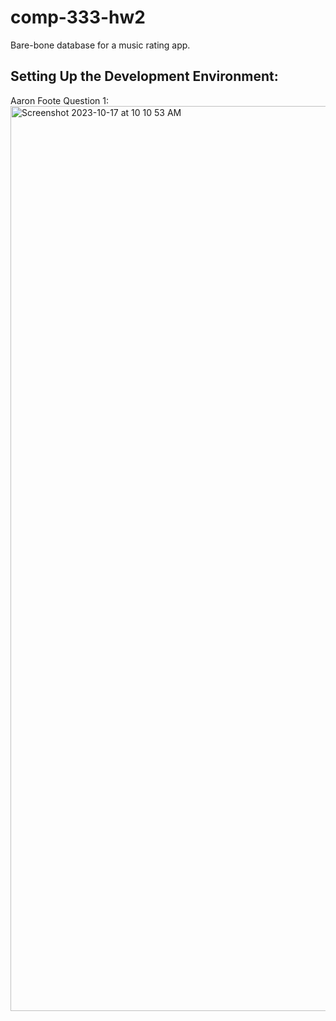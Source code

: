# comp-333-hw2
Bare-bone database for a music rating app.


## Setting Up the Development Environment:

Aaron Foote Question 1:
<img width="1448" alt="Screenshot 2023-10-17 at 10 10 53 AM" src="https://github.com/SimChid/comp-333-hw2/assets/130381602/71dc4964-4908-4a5f-ba6a-67e14936816b">
